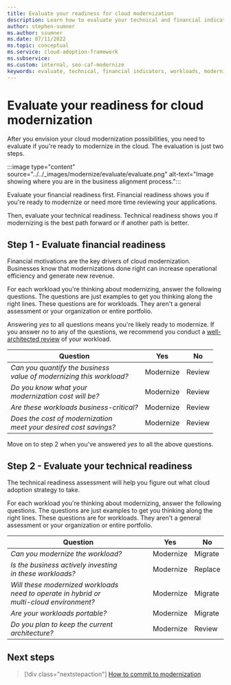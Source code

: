 ```yaml
---
title: Evaluate your readiness for cloud modernization
description: Learn how to evaluate your technical and financial indicators to determine which workloads you want to modernize during cloud adoption.
author: stephen-sumner
ms.author: ssumner
ms.date: 07/11/2022
ms.topic: conceptual
ms.service: cloud-adoption-framework
ms.subservice:
ms.custom: internal, seo-caf-modernize
keywords: evaluate, technical, financial indicators, workloads, modernize, cloud adoption framework
---
```

<!--Primary Deliverable: CAF/Modernize/Evaluate-Modernization-Options.md​-->
# Evaluate your readiness for cloud modernization

After you envision your cloud modernization possibilities, you need to evaluate if you're ready to modernize in the cloud. The evaluation is just two steps.

:::image type="content" source="../../_images/modernize/evaluate/evaluate.png" alt-text="Image showing where you are in the business alignment process.":::

Evaluate your financial readiness first. Financial readiness shows you if you're ready to modernize or need more time reviewing your applications.

Then, evaluate your technical readiness. Technical readiness shows you if modernizing is the best path forward or if another path is better.

## Step 1 - Evaluate financial readiness

Financial motivations are the key drivers of cloud modernization. Businesses know that modernizations done right can increase operational efficiency and generate new revenue.

For each workload you're thinking about modernizing, answer the following questions. The questions are just examples to get you thinking along the right lines. These questions are for workloads. They aren't a general assessment or your organization or entire portfolio.

Answering *yes* to all questions means you're likely ready to modernize. If you answer *no* to any of the questions, we recommend you conduct a [well-architected review](/assessments/?mode=pre-assessment&session=local) of your workload.

|Question|Yes|No|
|--|--|--|
|*Can you quantify the business<br> value of modernizing this workload?*|Modernize|Review|
*Do you know what your <br>modernization cost will be?*|Modernize<br>|Review|
|*Are these workloads business-critical?*|Modernize|Review|
|*Does the cost of modernization<br> meet your desired cost savings?*|Modernize|Review|

Move on to step 2 when you've answered *yes* to all the above questions.

## Step 2 - Evaluate your technical readiness

The technical readiness assessment will help you figure out what cloud adoption strategy to take.

For each workload you're thinking about modernizing, answer the following questions. The questions are just examples to get you thinking along the right lines. These questions are for workloads. They aren't a general assessment or your organization or entire portfolio.

|Question|Yes|No|
|--|--|--|
|*Can you modernize the workload?*|Modernize| Migrate|
|*Is the business actively investing<br> in these workloads?*|Modernize|Replace|
|*Will these modernized workloads <br>need to operate in hybrid or<br> multi-cloud environment?* |Modernize|Migrate|
|*Are your workloads portable?*|Modernize|Migrate
|*Do you plan to keep the current architecture?*|Modernize|Review|

## Next steps

> [!div class="nextstepaction"]
> [How to commit to modernization](commit-to-modernization-plan.md)
